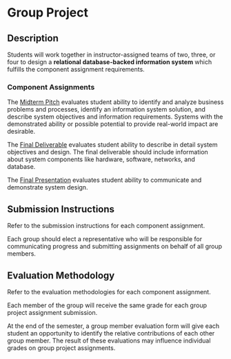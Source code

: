# Group Project

## Description

Students will work together in instructor-assigned teams of two, three, or four
 to design
 a **relational database-backed information system**
 which fulfills the component assignment requirements.

### Component Assignments

The [Midterm Pitch](assignments/group-project/midterm-pitch.md) evaluates student ability to
 identify and analyze business problems and processes,
 identify an information system solution,
 and describe system objectives and information requirements.
 Systems with the demonstrated ability or possible potential to provide real-world impact are desirable.

The [Final Deliverable](assignments/group-project/final-documentation.md) evaluates student ability to
 describe in detail
   system objectives and design. The final deliverable should include information about system components like hardware, software, networks, and database.

The [Final Presentation](assignments/group-project/final-presentation.md) evaluates student ability to
 communicate and demonstrate system design.

## Submission Instructions

Refer to the submission instructions for each component assignment.

Each group should elect a representative who will be responsible for communicating progress and submitting assignments on behalf of all group members.

## Evaluation Methodology

Refer to the evaluation methodologies for each component assignment.

Each member of the group will receive the same grade for each group project assignment submission.

At the end of the semester, a group member evaluation form will give each student an opportunity to identify the relative contributions of each other group member. The result of these evaluations may influence individual grades on group project assignments.
